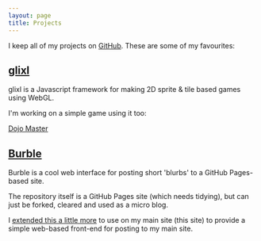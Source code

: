 ```yaml
---
layout: page
title: Projects
---
```


I keep all of my projects on [GitHub](https://github.com/MalphasWats). These are some of my favourites:

## [glixl](https://github.com/MalphasWats/glixl)
glixl is a Javascript framework for making 2D sprite & tile based games using WebGL.

I'm working on a simple game using it too:

[Dojo Master](http://games.subdimension.co.uk/DojoMaster/)

## [Burble](https://github.com/MalphasWats/burble)
Burble is a cool web interface for posting short 'blurbs' to a GitHub Pages-based site. 

The repository itself is a GitHub Pages site (which needs tidying), but can just be forked, cleared and
used as a micro blog.

I [extended this a little more](https://github.com/MalphasWats/MalphasWats.github.io/blob/master/js/burble.js) 
to use on my main site (this site) to provide a simple web-based front-end for posting to my main site.

